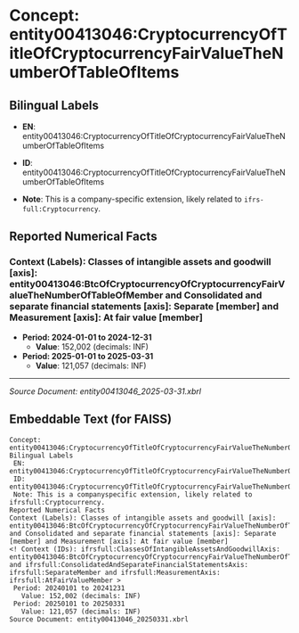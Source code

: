 # Concept: entity00413046:CryptocurrencyOfTitleOfCryptocurrencyFairValueTheNumberOfTableOfItems

## Bilingual Labels
- **EN**: entity00413046:CryptocurrencyOfTitleOfCryptocurrencyFairValueTheNumberOfTableOfItems

- **ID**: entity00413046:CryptocurrencyOfTitleOfCryptocurrencyFairValueTheNumberOfTableOfItems
- **Note**: This is a company-specific extension, likely related to `ifrs-full:Cryptocurrency`.

## Reported Numerical Facts

### **Context (Labels): Classes of intangible assets and goodwill [axis]: entity00413046:BtcOfCryptocurrencyOfCryptocurrencyFairValueTheNumberOfTableOfMember and Consolidated and separate financial statements [axis]: Separate [member] and Measurement [axis]: At fair value [member]**
<!-- Context (IDs): ifrs-full:ClassesOfIntangibleAssetsAndGoodwillAxis: entity00413046:BtcOfCryptocurrencyOfCryptocurrencyFairValueTheNumberOfTableOfMember and ifrs-full:ConsolidatedAndSeparateFinancialStatementsAxis: ifrs-full:SeparateMember and ifrs-full:MeasurementAxis: ifrs-full:AtFairValueMember -->
- **Period: 2024-01-01 to 2024-12-31**
  - **Value**: 152,002 (decimals: INF)
- **Period: 2025-01-01 to 2025-03-31**
  - **Value**: 121,057 (decimals: INF)

---
*Source Document: entity00413046_2025-03-31.xbrl*
## Embeddable Text (for FAISS)
```text
Concept: entity00413046:CryptocurrencyOfTitleOfCryptocurrencyFairValueTheNumberOfTableOfItems
Bilingual Labels
 EN: entity00413046:CryptocurrencyOfTitleOfCryptocurrencyFairValueTheNumberOfTableOfItems
 ID: entity00413046:CryptocurrencyOfTitleOfCryptocurrencyFairValueTheNumberOfTableOfItems
 Note: This is a companyspecific extension, likely related to ifrsfull:Cryptocurrency.
Reported Numerical Facts
Context (Labels): Classes of intangible assets and goodwill [axis]: entity00413046:BtcOfCryptocurrencyOfCryptocurrencyFairValueTheNumberOfTableOfMember and Consolidated and separate financial statements [axis]: Separate [member] and Measurement [axis]: At fair value [member]
<! Context (IDs): ifrsfull:ClassesOfIntangibleAssetsAndGoodwillAxis: entity00413046:BtcOfCryptocurrencyOfCryptocurrencyFairValueTheNumberOfTableOfMember and ifrsfull:ConsolidatedAndSeparateFinancialStatementsAxis: ifrsfull:SeparateMember and ifrsfull:MeasurementAxis: ifrsfull:AtFairValueMember >
 Period: 20240101 to 20241231
   Value: 152,002 (decimals: INF)
 Period: 20250101 to 20250331
   Value: 121,057 (decimals: INF)
Source Document: entity00413046_20250331.xbrl
```